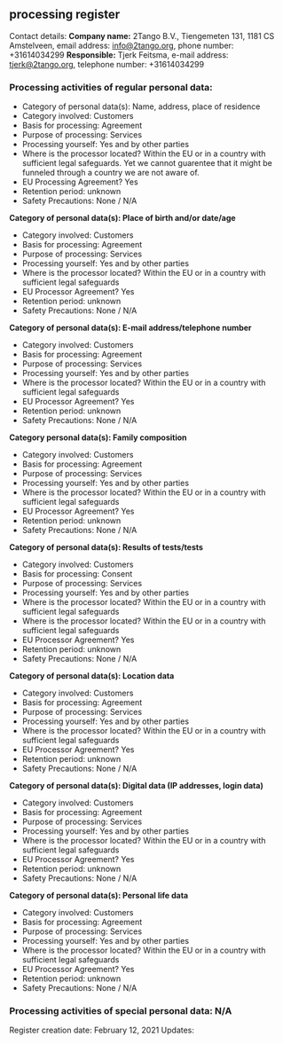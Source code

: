 ## processing register

Contact details:
**Company name:** 2Tango B.V., Tiengemeten 131, 1181 CS Amstelveen, email address: info@2tango.org,
phone number: +31614034299
**Responsible:** Tjerk Feitsma, e-mail address: tjerk@2tango.org, telephone number: +31614034299

### Processing activities of regular personal data:
- Category of personal data(s): Name, address, place of residence
- Category involved: Customers
- Basis for processing: Agreement
- Purpose of processing: Services
- Processing yourself: Yes and by other parties
- Where is the processor located? Within the EU or in a country with sufficient legal safeguards. Yet we cannot guarentee that it might be funneled through a country we are not aware of.
- EU Processing Agreement? Yes
- Retention period: unknown
- Safety Precautions: None / N/A


**Category of personal data(s): Place of birth and/or date/age**
- Category involved: Customers
- Basis for processing: Agreement
- Purpose of processing: Services
- Processing yourself: Yes and by other parties
- Where is the processor located? Within the EU or in a country with sufficient legal safeguards
- EU Processor Agreement? Yes
- Retention period: unknown
- Safety Precautions: None / N/A

**Category of personal data(s): E-mail address/telephone number**
- Category involved: Customers
- Basis for processing: Agreement
- Purpose of processing: Services
- Processing yourself: Yes and by other parties
- Where is the processor located? Within the EU or in a country with sufficient legal safeguards
- EU Processor Agreement? Yes
- Retention period: unknown
- Safety Precautions: None / N/A


**Category personal data(s): Family composition**
- Category involved: Customers
- Basis for processing: Agreement
- Purpose of processing: Services
- Processing yourself: Yes and by other parties
- Where is the processor located? Within the EU or in a country with sufficient legal safeguards
- EU Processor Agreement? Yes
- Retention period: unknown
- Safety Precautions: None / N/A

**Category of personal data(s): Results of tests/tests**
- Category involved: Customers
- Basis for processing: Consent
- Purpose of processing: Services
- Processing yourself: Yes and by other parties
- Where is the processor located? Within the EU or in a country with sufficient legal safeguards
- Where is the processor located? Within the EU or in a country with sufficient legal safeguards
- EU Processor Agreement? Yes
- Retention period: unknown
- Safety Precautions: None / N/A

**Category of personal data(s): Location data**
- Category involved: Customers
- Basis for processing: Agreement
- Purpose of processing: Services
- Processing yourself: Yes and by other parties
- Where is the processor located? Within the EU or in a country with sufficient legal safeguards
- EU Processor Agreement? Yes
- Retention period: unknown
- Safety Precautions: None / N/A


**Category of personal data(s): Digital data (IP addresses, login data)**
- Category involved: Customers
- Basis for processing: Agreement
- Purpose of processing: Services
- Processing yourself: Yes and by other parties
- Where is the processor located? Within the EU or in a country with sufficient legal safeguards
- EU Processor Agreement? Yes
- Retention period: unknown
- Safety Precautions: None / N/A

**Category of personal data(s): Personal life data**
- Category involved: Customers
- Basis for processing: Agreement
- Purpose of processing: Services
- Processing yourself: Yes and by other parties
- Where is the processor located? Within the EU or in a country with sufficient legal safeguards
- EU Processor Agreement? Yes
- Retention period: unknown
- Safety Precautions: None / N/A


### Processing activities of special personal data: N/A
Register creation date: February 12, 2021
Updates:
